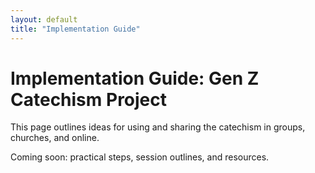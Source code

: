 ```yaml
---
layout: default
title: "Implementation Guide"
---
```


# Implementation Guide: Gen Z Catechism Project

This page outlines ideas for using and sharing the catechism in groups, churches, and online.

Coming soon: practical steps, session outlines, and resources.

